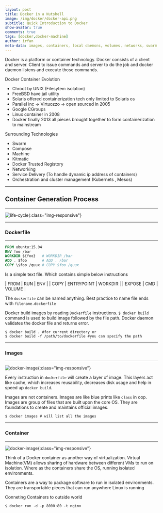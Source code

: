 ```yaml
---
layout: post
title: Docker in a Nutshell
image: /img/docker/docker-api.png
subtitle: Quick Introduction to Docker
show-avatar: true
comments: true
tags: [docker,docker-machine]
author: irfan
meta-data: images, containers, local daemons, volumes, networks, swarm nodes, swarm services
---
```



Docker is a platform or container technology.
Docker consists of a client and server. Client to issue commands and server to do the job and docker daemon listens and execute those commands. 

Docker Container Evolution

* Chroot by UNIX (Filesytem isolation)
* FreeBSD have jail utility
* Solaris offered containerization tech only limited to Solaris os
* Parallel inc -> Virtuozzo -> open sourced in 2005 
* Google CGroups
* Linux container in 2008
* Docker finally 2013 all pieces brought together to form containerization to mainstream

Surrounding Technologies

- Swarm
- Compose
- Machine
- Kitmatic
- Docker Trusted Registory
- Networking
- Service Delivery (To handle dynamic ip address of containers)
- Orchestration and cluster management (Kubernets , Mesos)

---

## Container Generation Process

---

![life-cycle](http://i.imgur.com/GK4mL2Y.png){:class="img-responsive"}

-----

### Dockerfile

---

```dockerfile
FROM ubuntu:15.04
ENV foo /bar
WORKDIR ${foo}   # WORKDIR /bar
ADD . $foo       # ADD . /bar
COPY \$foo /quux # COPY $foo /quux
```

Is a simple text file. Which contains simple below instructions

| FROM   | RUN 	      | ENV |
| COPY   | ENTRYPOINT | WORKDIR |
| EXPOSE | CMD        | VOLUME |


The `dockerfile` can be named anything. Best practice to name file ends with `filename.dockerfile`

Docker build images by reading `Dockerfile` instructions. `$ docker build` command is used to build image followed by the file path.
Docker daemon validates the docker file and returns error.

```commandline
$ docker build . #for current directory or 
$ docker build -f /path/to/dockerfile #you can specify the path
```

---

### Images

---
![docker-image](http://i.imgur.com/LEMZVVz.jpg){:class="img-responsive"}

Every instruction in `dockerfile` will create a layer of image. This layers act like cache, which increases reusability, decreases disk usage and help in speed up `docker build`. 

Images are not containers. Images are like blue prints like `class` in oop. Images are group of files that are built upon the core OS.
They are foundations to create and maintains official images.


```commandline
$ docker images # will list all the images 
```

---

### Container

---

![docker-image](http://i.imgur.com/i5ycI0Q.png?1){:class="img-responsive"}

Think of a Docker container as another way of virtualization. Virtual Machine(VM) allows sharing of hardware between different VMs to run on isolation.
Where as the containers share the OS, running isolated environments.

Containers are a way to package software to run in isolated environments. They are transportable pieces that can run anywhere
Linux is running

Conneting Containers to outside world

```commandline
$ docker run -d -p 8000:80 -t nginx
```
